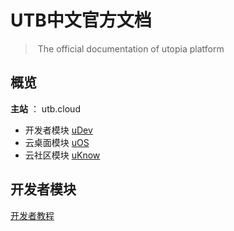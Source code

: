 # UTB中文官方文档

>​	 The official documentation of utopia platform

## 概览

**主站** ： utb.cloud

* 开发者模块 [uDev](http://utb.cloud/tps_developer)
* 云桌面模块 [uOS](http://utb.cloud/uOS)
* 云社区模块 [uKnow](http://utb.cloud/uKnow) 



## 开发者模块

[开发者教程](.md)

